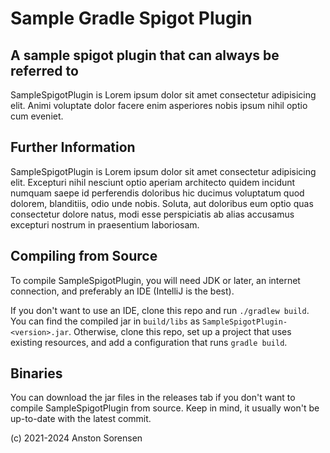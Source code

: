 Sample Gradle Spigot Plugin
==========
A sample spigot plugin that can always be referred to
--------------------------------------------------

SampleSpigotPlugin is Lorem ipsum dolor sit amet consectetur adipisicing elit. Animi voluptate dolor facere enim
asperiores nobis ipsum nihil optio cum eveniet.

Further Information
-----------
SampleSpigotPlugin is Lorem ipsum dolor sit amet consectetur adipisicing elit. Excepturi nihil nesciunt optio aperiam
architecto quidem incidunt numquam saepe id perferendis doloribus hic ducimus voluptatum quod dolorem, blanditiis, odio
unde nobis. Soluta, aut doloribus eum optio quas consectetur dolore natus, modi esse perspiciatis ab alias accusamus
excepturi nostrum in praesentium laboriosam.

Compiling from Source
------
To compile SampleSpigotPlugin, you will need JDK <version> or later, an internet connection, and preferably an IDE (IntelliJ
is the best).

If you don't want to use an IDE, clone this repo and run `./gradlew build`. You can find the compiled jar in `build/libs`
as `SampleSpigotPlugin-<version>.jar`. Otherwise, clone this repo, set up a project that uses existing resources, and add a configuration that runs `gradle build`.

Binaries
------
You can download the jar files in the releases tab if you don't want to compile SampleSpigotPlugin from source. Keep in
mind, it usually won't be up-to-date with the latest commit.

(c) 2021-2024 Anston Sorensen
